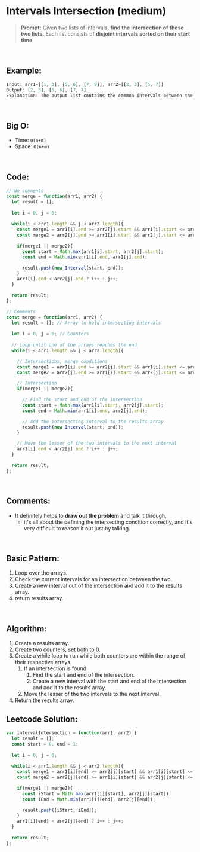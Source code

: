 # Intervals Intersection (medium)

> **Prompt:** Given two lists of intervals, **find the intersection of these two lists.** Each list consists of **disjoint intervals sorted on their start time**.

<br>

## **Example:**

```js
Input: arr1=[[1, 3], [5, 6], [7, 9]], arr2=[[2, 3], [5, 7]]
Output: [2, 3], [5, 6], [7, 7]
Explanation: The output list contains the common intervals between the two lists.
```

<br>

## **Big O:**
  - Time: `O(n+m)`
  - Space: `O(n+m)`

<br>

## **Code:**

```js
// No comments
const merge = function(arr1, arr2) {
  let result = [];
  
  let i = 0, j = 0;
  
  while(i < arr1.length && j < arr2.length){
    const merge1 = arr1[i].end >= arr2[j].start && arr1[i].start <= arr2[j].end;
    const merge2 = arr2[j].end >= arr1[i].start && arr2[j].start <= arr1[i].end;

    if(merge1 || merge2){
      const start = Math.max(arr1[i].start, arr2[j].start);
      const end = Math.min(arr1[i].end, arr2[j].end);

      result.push(new Interval(start, end));
    }
    arr1[i].end < arr2[j].end ? i++ : j++;
  }

  return result;
};

// Comments
const merge = function(arr1, arr2) {
  let result = []; // Array to hold intersecting intervals
  
  let i = 0, j = 0; // Counters
  
  // Loop until one of the arrays reaches the end
  while(i < arr1.length && j < arr2.length){

    // Intersections, merge conditions
    const merge1 = arr1[i].end >= arr2[j].start && arr1[i].start <= arr2[j].end;
    const merge2 = arr2[j].end >= arr1[i].start && arr2[j].start <= arr1[i].end;

    // Intersection
    if(merge1 || merge2){

      // Find the start and end of the intersection
      const start = Math.max(arr1[i].start, arr2[j].start);
      const end = Math.min(arr1[i].end, arr2[j].end);

      // Add the intersecting interval to the results array
      result.push(new Interval(start, end));
    }

    // Move the lesser of the two intervals to the next interval
    arr1[i].end < arr2[j].end ? i++ : j++;
  }

  return result;
};
```
<br>

## **Comments:**
  - It definitely helps to **draw out the problem** and talk it through, 
    - it's all about the defining the intersecting condition correctly, and it's very difficult to reason it out just by talking.


<br>

## **Basic Pattern:**
  1. Loop over the arrays.
  2. Check the current intervals for an intersection between the two.
  3. Create a new interval out of the intersection and add it to the results array.
  4. return results array.

<br>

## **Algorithm:**
  1. Create a results array.
  2. Create two counters, set both to 0.
  3. Create a while loop to run while both counters are within the range of their respective arrays.
     1. If an intersection is found.
        1. Find the start and end of the intersection.
        2. Create a new interval with the start and end of the intersection and add it to the results array.
     2. Move the lesser of the two intervals to the next interval.
  4. Return the results array.

## **Leetcode Solution:**

```js
var intervalIntersection = function(arr1, arr2) {
  let result = [];
  const start = 0, end = 1;
  
  let i = 0, j = 0;
  
  while(i < arr1.length && j < arr2.length){
    const merge1 = arr1[i][end] >= arr2[j][start] && arr1[i][start] <= arr2[j][end];
    const merge2 = arr2[j][end] >= arr1[i][start] && arr2[j][start] <= arr1[i][end];

    if(merge1 || merge2){
      const iStart = Math.max(arr1[i][start], arr2[j][start]);
      const iEnd = Math.min(arr1[i][end], arr2[j][end]);

      result.push([iStart, iEnd]);
    }
    arr1[i][end] < arr2[j][end] ? i++ : j++;
  }
  
  return result;
};
```